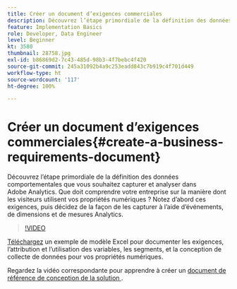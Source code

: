 ```yaml
---
title: Créer un document d’exigences commerciales
description: Découvrez l’étape primordiale de la définition des données comportementales que vous souhaitez capturer et analyser dans Adobe Analytics.
feature: Implementation Basics
role: Developer, Data Engineer
level: Beginner
kt: 3580
thumbnail: 28758.jpg
exl-id: b86869d2-7c43-485d-98b3-4f7bebc4f420
source-git-commit: 245a31092b4a9c253eadd843c7b919c4f701d449
workflow-type: ht
source-wordcount: '117'
ht-degree: 100%

---
```


# Créer un document d’exigences commerciales{#create-a-business-requirements-document}

Découvrez l’étape primordiale de la définition des données comportementales que vous souhaitez capturer et analyser dans Adobe Analytics. Que doit comprendre votre entreprise sur la manière dont les visiteurs utilisent vos propriétés numériques ? Notez d’abord ces exigences, puis décidez de la façon de les capturer à l’aide d’événements, de dimensions et de mesures Analytics.

>[!VIDEO](https://video.tv.adobe.com/v/28758/?quality=12&learn=on)

[Téléchargez](assets/aa_en_BRD_SDR_template.xlsx) un exemple de modèle Excel pour documenter les exigences, l’attribution et l’utilisation des variables, les segments, et la conception de collecte de données pour vos propriétés numériques.

Regardez la vidéo correspondante pour apprendre à créer un [document de référence de conception de la solution ](creating-and-maintaining-an-sdr.md).
